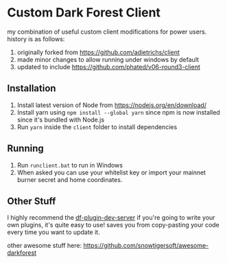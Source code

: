 # Custom Dark Forest Client
my combination of useful custom client modifications for power users. history is as follows:
1. originally forked from https://github.com/adietrichs/client
2. made minor changes to allow running under windows by default
3. updated to include https://github.com/phated/v06-round3-client

## Installation
1. Install latest version of Node from https://nodejs.org/en/download/
2. Install yarn using `npm install --global yarn` since npm is now installed since it's bundled with Node.js
3. Run `yarn` inside the `client` folder to install dependencies

## Running
1. Run `runclient.bat` to run in Windows
2. When asked you can use your whitelist key or import your mainnet burner secret and home coordinates.

## Other Stuff

I highly recommend the [df-plugin-dev-server](https://github.com/projectsophon/df-plugin-dev-server) if you're going to write your own plugins, it's quite easy to use! saves you from copy-pasting your code every time you want to update it.

other awesome stuff here: https://github.com/snowtigersoft/awesome-darkforest
